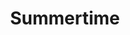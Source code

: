 ---
title: "Summertime"
year: 1955
rating: 3.5
stars: "★★★½"
rewatched: false
permalink: "summertime"
watched_on: 2024-05-21
---